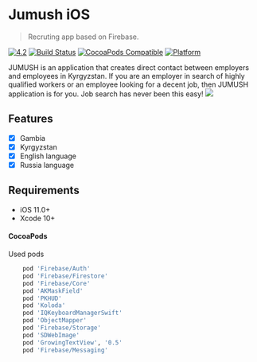 # Jumush iOS
> Recruting app based on Firebase.

[![4.2][swift-image]][swift-url] [![Build Status][travis-image]][travis-url]  [![CocoaPods Compatible](https://img.shields.io/cocoapods/v/EZSwiftExtensions.svg)](https://img.shields.io/cocoapods/v/LFAlertController.svg)   [![Platform](https://img.shields.io/cocoapods/p/LFAlertController.svg?style=flat)](http://cocoapods.org/pods/LFAlertController)

JUMUSH is an application that creates direct contact between employers and employees in Kyrgyzstan. If you are an employer in search of highly qualified workers or an employee looking for a decent job, then JUMUSH application is for you. Job search has never been this easy!
![](Tinder/Assets.xcassets/AppIcon.appiconset/logo@1600store_1024pt.png)

## Features

- [x] Gambia
- [x] Kyrgyzstan
- [x] English language 
- [x] Russia language

## Requirements

- iOS 11.0+
- Xcode 10+

#### CocoaPods
Used pods
```ruby
    pod 'Firebase/Auth'
    pod 'Firebase/Firestore'
    pod 'Firebase/Core'
    pod 'AKMaskField'
    pod 'PKHUD'
    pod 'Koloda'
    pod 'IQKeyboardManagerSwift'
    pod 'ObjectMapper'
    pod 'Firebase/Storage'
    pod 'SDWebImage'
    pod 'GrowingTextView', '0.5'
    pod 'Firebase/Messaging'
```

[swift-image]:https://img.shields.io/badge/swift-4.2-orange.svg
[swift-url]: https://swift.org/
[travis-image]: https://img.shields.io/travis/dbader/node-datadog-metrics/master.svg?style=flat-square
[travis-url]: https://travis-ci.org/dbader/node-datadog-metrics
